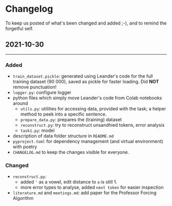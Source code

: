 # Changelog

To keep us posted of what's been changed and added ;-), and to remind the forgetful self. 

## 2021-10-30
----
### Added
- `train_dataset.pickle`: generated using Leander's code for the full training dataset (90 000), saved as pickle for faster loading. Did **NOT** remove punctuation!
- `logger.py`: configure logger
- python files which simply move Leander's code from Colab notebooks around
	- `utils.py`: utilities for accessing data, provided with the task; a helper method to peek into a specific sentence.
	- `prepare_data.py`: prepares the (training) dataset
	- `reconstruct.py`: try to reconstruct unsandhied tokens, error analysis
	- `task1.py`: model
- description of data folder structure in `README.md`
- `pyproject.toml` for dependency management (and virtual environment) with poetry
- `CHANGELOG.md` to keep the changes visible for everyone.

### Changed
- `reconstruct.py`: 
	- added `'` as a vowel, edit distance to `a` is still 1.
	- more error types to analyse, added `next token` for easier inspection
- `literature.md` and `meetings.md`: add paper for the Professor Forcing Algorithm
 
